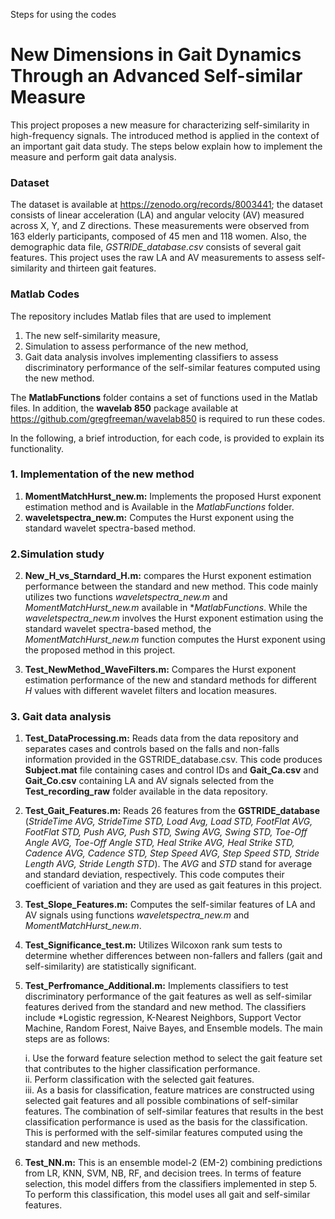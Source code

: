 Steps for using the codes 

# New Dimensions in Gait Dynamics Through an Advanced Self-similar Measure
This project proposes a new measure for characterizing self-similarity in high-frequency signals. The introduced method is applied in the context of an important gait data study. The steps below explain how to implement the measure and perform gait data analysis.

### Dataset
The dataset is available at https://zenodo.org/records/8003441; the dataset consists of linear acceleration (LA) and angular velocity (AV) measured across X, Y, and Z directions. These measurements were observed from 163 elderly participants, composed of 45 men and 118 women. Also, the demographic data file, *GSTRIDE_database.csv* consists of several gait features. This project uses the raw LA and AV measurements to assess self-similarity and thirteen gait features.     

### Matlab Codes 
The repository includes Matlab files that are used to implement
  1. The new self-similarity measure,
  2. Simulation to assess performance of the new method,
  3. Gait data analysis involves implementing classifiers to assess discriminatory performance of the self-similar features computed using the new method. 

The **MatlabFunctions** folder contains a set of functions used in the Matlab files. In addition, the **wavelab 850** package available at https://github.com/gregfreeman/wavelab850 is required to run these codes.  

In the following, a brief introduction, for each code, is provided to explain its functionality.

### 1. Implementation of the new method

1. **MomentMatchHurst_new.m:** Implements the proposed Hurst exponent estimation method and is Available in the *MatlabFunctions* folder.
2. **waveletspectra_new.m:** Computes the Hurst exponent using the standard wavelet spectra-based method.

### 2.Simulation study
2. **New_H_vs_Starndard_H.m:** compares the Hurst exponent estimation performance between the standard and new method. This code mainly utilizes two functions *waveletspectra_new.m* and *MomentMatchHurst_new.m* available in **MatlabFunctions*. While the *waveletspectra_new.m* involves the Hurst exponent estimation using the standard wavelet spectra-based method, the *MomentMatchHurst_new.m* function computes the Hurst exponent using the proposed method in this project.
   
3. **Test_NewMethod_WaveFilters.m:** Compares the Hurst exponent estimation performance of the new and standard methods for different $H$ values with different wavelet filters and location measures.

### 3. Gait data analysis
1. **Test_DataProcessing.m:** Reads data from the data repository and separates cases and controls based on the falls and non-falls information provided in the GSTRIDE_database.csv. This code produces **Subject.mat** file containing cases and control IDs and **Gait_Ca.csv** and **Gait_Co.csv** containing LA and AV signals selected from the **Test_recording_raw** folder available in the data repository.

2. **Test_Gait_Features.m:** Reads 26 features from the **GSTRIDE_database** (*StrideTime AVG, StrideTime STD, Load Avg, Load STD, FootFlat AVG, FootFlat STD, Push AVG, Push STD, Swing AVG, Swing STD, Toe-Off Angle AVG, Toe-Off Angle STD, Heal Strike AVG, Heal Strike STD, Cadence AVG, Cadence STD, Step Speed AVG, Step Speed STD, Stride Length AVG, Stride Length STD*). The *AVG* and *STD* stand for average and standard deviation, respectively. This code computes their coefficient of variation and they are used as gait features in this project.

3. **Test_Slope_Features.m:** Computes the self-similar features of LA and AV signals using functions *waveletspectra_new.m* and *MomentMatchHurst_new.m*.
   
4. **Test_Significance_test.m:** Utilizes Wilcoxon rank sum tests to determine whether differences between non-fallers and fallers (gait and self-similarity) are statistically significant. 

5. **Test_Perfromance_Additional.m:** Implements classifiers to test discriminatory performance of the  gait features as well as self-similar features derived from the standard and new method. The classifiers include *Logistic regression, K-Nearest Neighbors, Support Vector Machine, Random Forest, Naive Bayes, and Ensemble models. The main steps are as follows:
   
      i. Use the forward feature selection method to select the gait feature set that contributes to the higher classification performance.\
      ii. Perform classification with the selected gait features.\
      iii. As a basis for classification, feature matrices are constructed using selected gait features and all possible combinations of self-similar features. The combination of self-similar features that results in the best classification performance is used as the basis for the classification. This is performed with the self-similar features computed using the standard and new methods. 
 
6. **Test_NN.m:** This is an ensemble model-2 (EM-2) combining predictions from LR, KNN, SVM, NB, RF, and decision trees. In terms of feature selection, this model differs from the classifiers implemented in step 5. To perform this classification, this model uses all gait and self-similar features.
